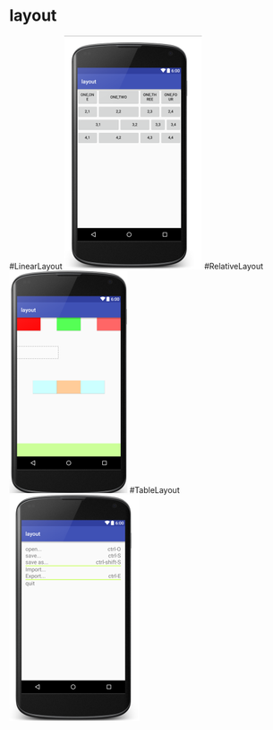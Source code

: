 # layout
#LinearLayout
![](https://github.com/OnlyLP/layout1/blob/master/image/2.png)
#RelativeLayout
![](https://github.com/OnlyLP/layout1/blob/master/image/1.png)
#TableLayout
![](https://github.com/OnlyLP/layout1/blob/master/image/3.png)
